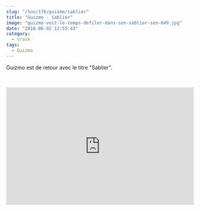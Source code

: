 ```yaml
--- 
slug: "/Son/176/guizmo/sablier"
title: "Guizmo - Sablier"
image: "guizmo-voit-le-temps-defiler-dans-son-sablier-son-649.jpg"
date: "2018-06-02 12:55:43"
category:
  - track
tags:
  - Guizmo
---
```

<p>Guizmo est de retour avec le titre "Sablier".</p><br/><p><iframe width="100%" height="315" src="https://www.youtube.com/embed/qDTlwFbowLQ" frameborder="0" allow="autoplay; encrypted-media" allowfullscreen></iframe></p>